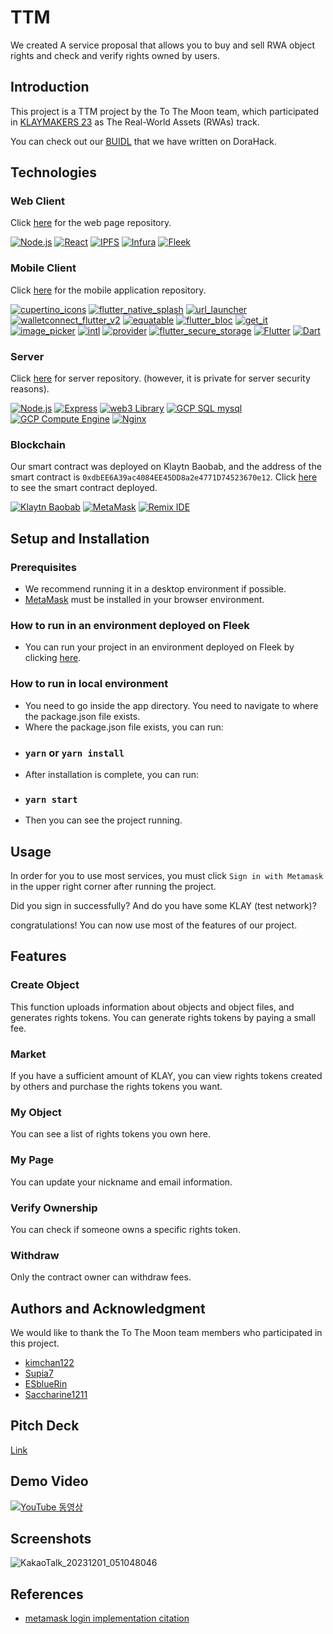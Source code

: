 # TTM
We created A service proposal that allows you to buy and sell RWA object rights and check and verify rights owned by users.

## Introduction
This project is a TTM project by the To The Moon team, which participated in [KLAYMAKERS 23](https://developer.klaytn.foundation/klaymakers23/) as The Real-World Assets (RWAs) track.

You can check out our [BUIDL](https://dorahacks.io/buidl/7621) that we have written on DoraHack.
## Technologies
### Web Client
Click [here](https://github.com/Project-morimori/TTM) for the web page repository.

[![Node.js](https://img.shields.io/badge/Node.js-8CC84B?style=for-the-badge&logo=node.js)](https://nodejs.org/)
[![React](https://img.shields.io/badge/React-61DAFB?style=for-the-badge&logo=react)](https://reactjs.org/)
[![IPFS](https://img.shields.io/badge/IPFS-6DB33F?style=for-the-badge&logo=ipfs)](https://ipfs.io/)
[![Infura](https://img.shields.io/badge/Infura-F6851B?style=for-the-badge&logo=infura)](https://infura.io/)
[![Fleek](https://img.shields.io/badge/Fleek-424242?style=for-the-badge&logo=fleek)](https://fleek.co/)
### Mobile Client
Click [here](https://github.com/Project-morimori/Team_Mori_Application) for the mobile application repository.

[![cupertino_icons](https://img.shields.io/badge/cupertino_icons-0175C2?style=for-the-badge)](https://pub.dev/packages/cupertino_icons)
[![flutter_native_splash](https://img.shields.io/badge/flutter_native_splash-0175C2?style=for-the-badge)](https://pub.dev/packages/flutter_native_splash)
[![url_launcher](https://img.shields.io/badge/url_launcher-0175C2?style=for-the-badge)](https://pub.dev/packages/url_launcher)
[![walletconnect_flutter_v2](https://img.shields.io/badge/walletconnect_flutter_v2-0175C2?style=for-the-badge)](https://pub.dev/packages/walletconnect_flutter_v2)
[![equatable](https://img.shields.io/badge/equatable-0175C2?style=for-the-badge)](https://pub.dev/packages/equatable)
[![flutter_bloc](https://img.shields.io/badge/flutter_bloc-0175C2?style=for-the-badge)](https://pub.dev/packages/flutter_bloc)
[![get_it](https://img.shields.io/badge/get_it-0175C2?style=for-the-badge)](https://pub.dev/packages/get_it)
[![image_picker](https://img.shields.io/badge/image_picker-0175C2?style=for-the-badge)](https://pub.dev/packages/image_picker)
[![intl](https://img.shields.io/badge/intl-0175C2?style=for-the-badge)](https://pub.dev/packages/intl)
[![provider](https://img.shields.io/badge/provider-0175C2?style=for-the-badge)](https://pub.dev/packages/provider)
[![flutter_secure_storage](https://img.shields.io/badge/flutter_secure_storage-0175C2?style=for-the-badge)](https://pub.dev/packages/flutter_secure_storage)
[![Flutter](https://img.shields.io/badge/Flutter-0175C2?style=for-the-badge&logo=flutter)](https://flutter.dev/)
[![Dart](https://img.shields.io/badge/Dart-0175C2?style=for-the-badge&logo=dart)](https://dart.dev/)
### Server
Click [here](https://github.com/Supia7/Klaymakers23) for server repository.
(however, it is private for server security reasons).

[![Node.js](https://img.shields.io/badge/Node.js-8CC84B?style=for-the-badge&logo=node.js)](https://nodejs.org/)
[![Express](https://img.shields.io/badge/Express-000000?style=for-the-badge&logo=express)](https://expressjs.com/)
[![web3 Library](https://img.shields.io/badge/web3_Library-3E74DA?style=for-the-badge)](https://github.com/ethereum/web3.js/)
[![GCP SQL mysql](https://img.shields.io/badge/GCP_SQL_mysql-64A7F6?style=for-the-badge&logo=google-cloud)](https://cloud.google.com/sql/)
[![GCP Compute Engine](https://img.shields.io/badge/GCP_Compute_Engine-64A7F6?style=for-the-badge&logo=google-cloud)](https://cloud.google.com/compute/)
[![Nginx](https://img.shields.io/badge/Nginx-009639?style=for-the-badge&logo=nginx)](https://nginx.org/)
### Blockchain
Our smart contract was deployed on Klaytn Baobab, and the address of the smart contract is `0xdbEE6A39ac4084EE45DD8a2e4771D74523670e12`.
Click [here](https://baobab.klaytnscope.com/account/0xdbEE6A39ac4084EE45DD8a2e4771D74523670e12?tabId=txList) to see the smart contract deployed.

[![Klaytn Baobab](https://img.shields.io/badge/Klaytn_Baobab-00A2E8?style=for-the-badge&logo=klaytn)](https://www.klaytn.com/)
[![MetaMask](https://img.shields.io/badge/MetaMask-E2761B?style=for-the-badge&logo=metamask)](https://metamask.io/)
[![Remix IDE](https://img.shields.io/badge/Remix_IDE-00A6F0?style=for-the-badge&logo=ethereum)](https://remix.ethereum.org/)

## Setup and Installation
### Prerequisites
 - We recommend running it in a desktop environment if possible.
 - [MetaMask](https://metamask.io/download/) must be installed in your browser environment.

### How to run in an environment deployed on Fleek
 - You can run your project in an environment deployed on Fleek by clicking [here](https://ttm.on.fleek.co/).

### How to run in local environment
 - You need to go inside the app directory. You need to navigate to where the package.json file exists.
 - Where the package.json file exists, you can run:
 - ### `yarn` or `yarn install`
 - After installation is complete, you can run:
 - ### `yarn start`
 - Then you can see the project running.

## Usage
In order for you to use most services, you must click `Sign in with Metamask` in the upper right corner after running the project.

Did you sign in successfully? And do you have some KLAY (test network)?

congratulations! You can now use most of the features of our project.

## Features
### Create Object
This function uploads information about objects and object files, and generates rights tokens. You can generate rights tokens by paying a small fee.

### Market
If you have a sufficient amount of KLAY, you can view rights tokens created by others and purchase the rights tokens you want.

### My Object
You can see a list of rights tokens you own here.

### My Page
You can update your nickname and email information.

### Verify Ownership
You can check if someone owns a specific rights token.

### Withdraw
Only the contract owner can withdraw fees.

## Authors and Acknowledgment
We would like to thank the To The Moon team members who participated in this project.
- [kimchan122](https://github.com/kimchan122)
- [Supia7](https://github.com/Supia7)
- [ESblueRin](https://github.com/ESblueRin)
- [Saccharine1211](https://github.com/Saccharine1211)

## Pitch Deck
[Link](https://docs.google.com/presentation/d/19MYsPnsBmzkGFyNUTa4zDzi1xr6bn3gNZ3Zdr_A8wf4/edit?usp=sharing)

## Demo Video
[![YouTube 동영상](https://img.youtube.com/vi/8zTOrLBJe2U/0.jpg)](https://www.youtube.com/watch?v=8zTOrLBJe2U)

## Screenshots
![KakaoTalk_20231201_051048046](https://github.com/Project-morimori/TTM/assets/66289619/2ce065b0-d82b-460e-9edc-b77514da5e27)

## References
- [metamask login implementation citation](https://github.com/kirannonstop/metamask_login_flutter/tree/master)
